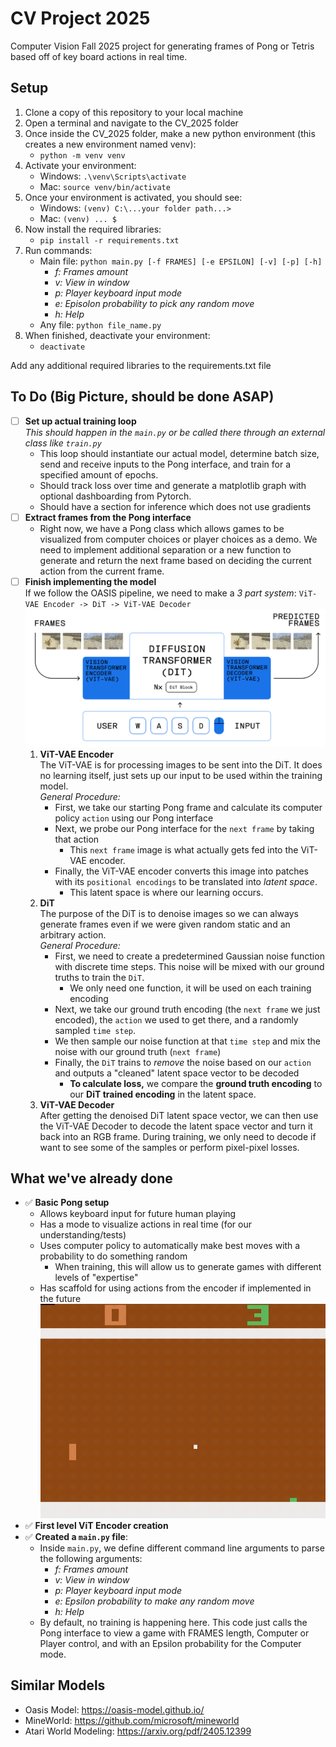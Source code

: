 # CV Project 2025
Computer Vision Fall 2025 project for generating frames of Pong or Tetris based off of key board actions in real time.

## Setup
1. Clone a copy of this repository to your local machine
2. Open a terminal and navigate to the CV_2025 folder
3. Once inside the CV_2025 folder, make a new python environment (this creates a new environment named venv):
    - ``` python -m venv venv ```
4. Activate your environment:
    - Windows: ```.\venv\Scripts\activate```
    - Mac: ```source venv/bin/activate```
5. Once your environment is activated, you should see:
    - Windows: ```(venv) C:\...your folder path...>```
    - Mac: ```(venv) ... $```
6. Now install the required libraries:
    - ```pip install -r requirements.txt```
7. Run commands:
    - Main file: `python main.py [-f FRAMES] [-e EPSILON] [-v] [-p] [-h]`
        - *f: Frames amount*
        - *v: View in window*
        - *p: Player keyboard input mode*
        - *e: Episolon probability to pick any random move*
        - *h: Help*
    - Any file: `python file_name.py`
8. When finished, deactivate your environment:
    - ```deactivate```
    
Add any additional required libraries to the requirements.txt file

## To Do (Big Picture, should be done ASAP)

- [ ] **Set up actual training loop**  
*This should happen in the ```main.py``` or be called there through an external class like ```train.py```*
    - This loop should instantiate our actual model, determine batch size, send and receive inputs to the Pong interface, and train for a specified amount of epochs.
    - Should track loss over time and generate a matplotlib graph with optional dashboarding from Pytorch.
    - Should have a section for inference which does not use gradients
- [ ] **Extract frames from the Pong interface**
    - Right now, we have a Pong class which allows games to be visualized from computer choices or player choices as a demo. We need to implement additional separation or a new function to generate and return the next frame based on deciding the current action from the current frame.
- [ ] **Finish implementing the model**  
    If we follow the OASIS pipeline, we need to make a *3 part system*: ```ViT-VAE Encoder -> DiT -> ViT-VAE Decoder```
    ![Oasis Model Diagram](assets/OASIS_MODEL.png)  
    1. **ViT-VAE Encoder**  
    The ViT-VAE is for processing images to be sent into the DiT. It does no learning itself, just sets up our input to be used within the training model.  
    *General Procedure:*  
        - First, we take our starting Pong frame and calculate its computer policy ```action``` using our Pong interface
        - Next, we probe our Pong interface for the ```next frame``` by taking that action
            - This ```next frame``` image is what actually gets fed into the ViT-VAE encoder.
        - Finally, the ViT-VAE encoder converts this image into patches with its ```positional encodings``` to be translated into *latent space*.
            - This latent space is where our learning occurs.
    2. **DiT**  
    The purpose of the DiT is to denoise images so we can always generate frames even if we were given random static and an arbitrary action.  
    *General Procedure:*  
        - First, we need to create a predetermined Gaussian noise function with discrete time steps. This noise will be mixed with our ground truths to train the ```DiT```. 
            - We only need one function, it will be used on each training encoding 
        - Next, we take our ground truth encoding (the ```next frame``` we just encoded), the ```action``` we used to get there, and a randomly sampled ```time step```.
        - We then sample our noise function at that ```time step``` and mix the noise with our ground truth (```next frame```)
        - Finally, the ```DiT``` trains to *remove* the noise based on our ```action``` and outputs a "cleaned" latent space vector to be decoded
            - **To calculate loss,** we compare the **ground truth encoding** to our **DiT trained encoding** in the latent space.
    3. **ViT-VAE Decoder**  
    After getting the denoised DiT latent space vector, we can then use the ViT-VAE Decoder to decode the latent space vector and turn it back into an RGB frame. During training, we only need to decode if want to see some of the samples or perform pixel-pixel losses.

## What we've already done
- ✅ **Basic Pong setup**
    - Allows keyboard input for future human playing
    - Has a mode to visualize actions in real time (for our understanding/tests)
    - Uses computer policy to automatically make best moves with a probability to do something random
        - When training, this will allow us to generate games with different levels of "expertise"
    - Has scaffold for using actions from the encoder if implemented in the future
    ![Computer Policy for Training](assets/computer_policy.gif)
- ✅ **First level ViT Encoder creation**
- ✅ **Created a ```main.py``` file**:
    - Inside ```main.py```, we define different command line arguments to parse the following arguments:
        - *f: Frames amount*
        - *v: View in window*
        - *p: Player keyboard input mode*
        - *e: Epsilon probability to make any random move*
        - *h: Help*
    - By default, no training is happening here. This code just calls the Pong interface to view a game with FRAMES length, Computer or Player control, and with an Epsilon probability for the Computer mode.

## Similar Models
- Oasis Model: https://oasis-model.github.io/
- MineWorld: https://github.com/microsoft/mineworld
- Atari World Modeling: https://arxiv.org/pdf/2405.12399


